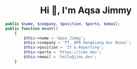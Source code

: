 
<h1 align="center">Hi 👋, I'm Aqsa Jimmy</h1>

```php
public $name, $company, $position, $porto, $email;
public function mount()
    {
        $this->name = 'Aqsa Jimmy';
        $this->company = 'PT. BPR Rangkiang Aur Denai';
        $this->position = 'IT & Reporting';
        $this->porto = 'https://jimx.dev';
        $this->email = 'hello@jimx.dev';
    }
```
